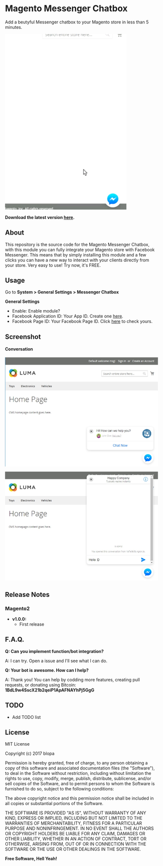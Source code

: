 # Magento Messenger Chatbox

Add a beutyful Messenger chatbox to your Magento store in less than 5 minutes.

<img src="/screenshots/chatbox.gif?raw=true" width="400px">

**Download the latest version [here](https://github.com/blopa/Magento-Messenger-Chat/releases/latest).**

## About
This repository is the source code for the Magento Messenger Chatbox, with this module you can fully integrate your Magento store with Facebook Messenger. This means that by simply installing this module and a few clicks you can have a new way to interact with your clients directly from your store.
Very easy to use! Try now, it's FREE.

## Usage
Go to **System > General Settings  > Messenger Chatbox**

**General Settings**

- Enable: Enable module?
- Facebook Application ID: Your App ID. Create one <a href="https://developers.facebook.com/docs/apps/register">here</a>.
- Facebook Page ID: Your Facebook Page ID. Click <a href="https://www.facebook.com/help/community/question/?id=378910098941520">here</a> to check yours.

## Screenshot
#### Conversation

![ScreenShot](https://raw.githubusercontent.com/blopa/Magento-Messenger-Chat/master/screenshots/screenshot_1.jpg)


![ScreenShot](https://raw.githubusercontent.com/blopa/Magento-Messenger-Chat/master/screenshots/screenshot_2.jpg)

## Release Notes
### Magento2
- **v1.0.0:**
    - First release

## F.A.Q.
**Q: Can you implement <???> function/bot integration?**

A: I can try. Open a issue and I'll see what I can do.

**Q: Your bot is awesome. How can I help?**

A: Thank you! You can help by codding more features, creating pull requests, or donating using Bitcoin: **1BdL9w4SscX21b2qeiP1ApAFNAYhPj5GgG**

## TODO
- Add TODO list

## License
MIT License

Copyright (c) 2017 blopa

Permission is hereby granted, free of charge, to any person obtaining a copy of this software and associated documentation files (the "Software"), to deal in the Software without restriction, including without limitation the rights to use, copy, modify, merge, publish, distribute, sublicense, and/or sell copies of the Software, and to permit persons to whom the Software is furnished to do so, subject to the following conditions:

The above copyright notice and this permission notice shall be included in all copies or substantial portions of the Software.

THE SOFTWARE IS PROVIDED "AS IS", WITHOUT WARRANTY OF ANY KIND, EXPRESS OR IMPLIED, INCLUDING BUT NOT LIMITED TO THE WARRANTIES OF MERCHANTABILITY, FITNESS FOR A PARTICULAR PURPOSE AND NONINFRINGEMENT. IN NO EVENT SHALL THE AUTHORS OR COPYRIGHT HOLDERS BE LIABLE FOR ANY CLAIM, DAMAGES OR OTHER LIABILITY, WHETHER IN AN ACTION OF CONTRACT, TORT OR OTHERWISE, ARISING FROM, OUT OF OR IN CONNECTION WITH THE SOFTWARE OR THE USE OR OTHER DEALINGS IN THE SOFTWARE.

**Free Software, Hell Yeah!**
